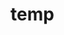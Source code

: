 # temp





























































































































































































































































































